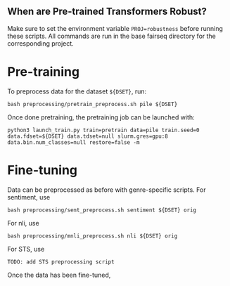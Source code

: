 ## When are Pre-trained Transformers Robust?

Make sure to set the environment variable `PROJ=robustness` before running these scripts. All commands are run in the base fairseq directory for the corresponding project.

# Pre-training

To preprocess data for the dataset `${DSET}`, run:

`bash preprocessing/pretrain_preprocess.sh pile ${DSET}`

Once done pretraining, the pretraining job can be launched with:

`python3 launch_train.py train=pretrain data=pile train.seed=0 data.fdset=${DSET} data.tdset=null slurm.gres=gpu:8 data.bin.num_classes=null restore=false -m`

# Fine-tuning

Data can be preprocessed as before with genre-specific scripts. For sentiment, use

`bash preprocessing/sent_preprocess.sh sentiment ${DSET} orig`

For nli, use 

`bash preprocessing/mnli_preprocess.sh nli ${DSET} orig`

For STS, use

`TODO: add STS preprocessing script`

Once the data has been fine-tuned,

